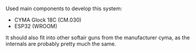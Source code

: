Used main components to develop this system:
- CYMA Glock 18C (CM.030)
- ESP32 (WROOM)

It should also fit into other softair guns from the manufacturer cyma, as the internals are probably pretty much the same.
